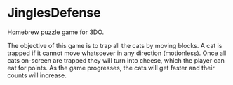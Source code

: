 # JinglesDefense
Homebrew puzzle game for 3DO.

The objective of this game is to trap all the cats by moving blocks. A cat is trapped if it cannot move whatsoever in any direction (motionless). Once all cats on-screen are trapped they will turn into cheese, which the player can eat for points. As the game progresses, the cats will get faster and their counts will increase.
